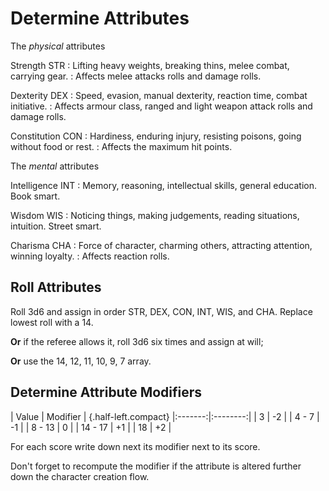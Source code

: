 
# Determine Attributes

The _physical_ attributes

Strength STR
: Lifting heavy weights, breaking thins, melee combat, carrying gear.
: Affects melee attacks rolls and damage rolls.

Dexterity DEX
: Speed, evasion, manual dexterity, reaction time, combat initiative.
: Affects armour class, ranged and light weapon attack rolls and damage rolls.

Constitution CON
: Hardiness, enduring injury, resisting poisons, going without food or rest.
: Affects the maximum hit points.

The _mental_ attributes

Intelligence INT
: Memory, reasoning, intellectual skills, general education. Book smart.

Wisdom WIS
: Noticing things, making judgements, reading situations, intuition. Street smart.

Charisma CHA
: Force of character, charming others, attracting attention, winning loyalty.
: Affects reaction rolls.

## Roll Attributes

Roll 3d6 and assign in order STR, DEX, CON, INT, WIS, and CHA. Replace lowest roll with a 14.

**Or** if the referee allows it, roll 3d6 six times and assign at will;

**Or** use the 14, 12, 11, 10, 9, 7 array.

## Determine Attribute Modifiers

| Value   | Modifier | {.half-left.compact}
|:-------:|:--------:|
| 3       |       -2 |
| 4 - 7   |       -1 |
| 8 - 13  |        0 |
| 14 - 17 |       +1 |
| 18      |       +2 |

For each score write down next its modifier next to its score.

Don't forget to recompute the modifier if the attribute is altered further down the character creation flow.


